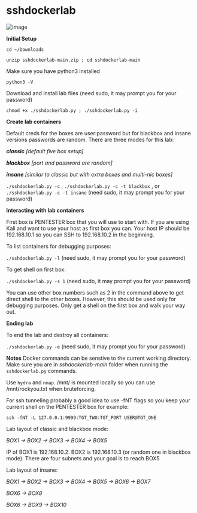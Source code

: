 # sshdockerlab

![image](https://user-images.githubusercontent.com/29049788/209403469-f023e5db-cf38-4af5-96dd-b998adabe281.png)

**Initial Setup**

`cd ~/Downloads`

`unzip sshdockerlab-main.zip ; cd sshdockerlab-main`

Make sure you have python3 installed

`python3 -V`

Download and install lab files (need sudo, it may prompt you for your password)

`chmod +x ./sshdockerlab.py ; ./sshdockerlab.py -i`


**Create lab containers**

Default creds for the boxes are user:password but for blackbox and insane versions passwords are random. There are three modes for this lab:

***classic*** *[default five box setup]*

***blackbox*** *[port and password are random]*

***insane*** *[similar to classic but with extra boxes and multi-nic boxes]*

`./sshdockerlab.py -c` , `./sshdockerlab.py -c -t blackbox` , or `./sshdockerlab.py -c -t insane` (need sudo, it may prompt you for your password)


**Interacting with lab containers**

First box is PENTESTER box that you will use to start with. If you are using Kali and want to use your host as first box you can. Your host IP should be 192.168.10.1 so you can SSH to 192.168.10.2 in the beginning.

To list containers for debugging purposes:

`./sshdockerlab.py -l` (need sudo, it may prompt you for your password)

To get shell on first box:

`./sshdockerlab.py -s 1` (need sudo, it may prompt you for your password)

You can use other box numbers such as 2 in the command above to get direct shell to the other boxes. However, this should be used only for debugging purposes. Only get a shell on the first box and walk your way out.

**Ending lab**

To end the lab and destroy all containers:

`./sshdockerlab.py -e` (need sudo, it may prompt you for your password)

**Notes**
Docker commands can be senstive to the current working directory. Make sure you are in *sshdockerlab-main* folder when running the `sshdockerlab.py` commands. 

Use `hydra` and `nmap`. /mnt/ is mounted locally so you can use /mnt/rockyou.txt when bruteforcing.

For ssh tunneling probably a good idea to use -fNT flags so you keep your current shell on the PENTESTER box for example:

`ssh -fNT -L 127.0.0.1:9999:TGT_TWO:TGT_PORT USER@TGT_ONE`

Lab layout of classic and blackbox mode:

*BOX1 -> BOX2 -> BOX3 -> BOX4 -> BOX5*

IP of BOX1 is 192.168.10.2. BOX2 is 192.168.10.3 (or random one in blackbox mode). There are four subnets and your goal is to reach BOX5

Lab layout of insane:

*BOX1 -> BOX2 -> BOX3 -> BOX4 -> BOX5 -> BOX6 -> BOX7*

*BOX6 -> BOX8*

*BOX6 -> BOX9 -> BOX10*

